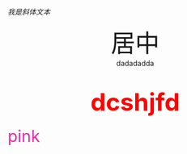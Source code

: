 *我是斜体文本*
<div align='center'>
    <font size="70">居中</font>
</div>
<center>dadadadda</center>
<h1 align='center'>
    <font size="70" color=red>dcshjfd</font>
</h1>
<font color=#F025AB size=6>pink</font>
